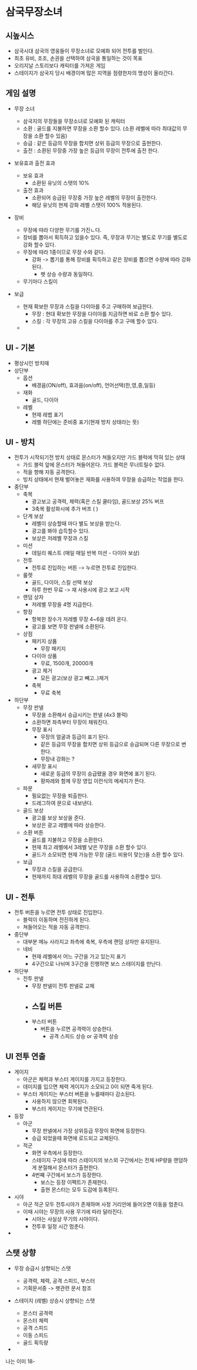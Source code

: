 # 삼국무장소녀
## 시높시스
- 삼국시대 삼국의 영웅들이 무장소녀로 모예화 되어 전투를 벌인다.
- 최초 유비, 조조, 손권을 선택하여 삼국을 통일하는 것이 목표
- 오리지날 스토리보다 캐릭터를 가져온 게임
- 스테이지가 삼국지 당시 배경이며 많은 지역을 점령한자의 명성이 올라간다.

## 게임 설명
- 무장 소녀
  - 삼국지의 무장들을 무장소녀로 모예화 된 캐릭터 
  - 소환 : 골드를 지불하면 무장을 소환 할수 있다. (소환 레벨에 따라 최대값의 무장을 소환 할수 있음)
  - 승급 : 같은 등급의 무장을 합치면 상위 등급의 무장으로 출현한다.
  - 출전 : 소환된 무장중 가장 높은 등급의 무장이 전투에 출전 한다.
 
- 보유효과 출전 효과   
  - 보유 효과
    - 소환된 유닛의 스탯의 10%      
  - 출전 효과
    - 소환되어 승급된 무장중 가장 높은 레벨의 무장이 출전한다.
    - 해당 유닛의 현제 강화 레벨 스탯이 100% 적용된다. 

- 장비
  - 무장에 따라 다양한 무기를 가진ㄴ다.
  - 장비를 뽑아서 획득하고 있을수 있다. 즉, 무장과 무기는 별도로 무기를 별도로 강화 할수 있다.
  - 무장에 따라 1종이므로 무장 수와 같다.
    - 강화 -> 뽑기를 통해 장비를 획득하고 같은 장비를 뽑으면 수량에 따라 강화 된다.
      - 팻 상승 수량과 동일하다.
  - 무기마다 스킬이   
- 보급
  - 현재 확보한 무장과 스킬을 다이아를 주고 구매하여 보급한다.
    - 무장 : 현대 확보한 무장을 다이아를 지금하면 바로 소환 할수 있다.
    - 스킬 : 각 무장의 고유 스킬을 다이아를 주고 구매 할수 있다.  
  - 
## UI - 기본 
- 평상시인 방치때                                                                                                                                                                           
- 상단부
  - 옵션
    - 배경음(ON/off), 효과음(on/off), 언어선택(한,영,중,일등)  
  - 재화
    - 골드, 다이아 
  - 레벨
    - 현재 레벱 표기
    - 레벨 하단에는 준비중 표기(현재 방치 상태라는 뜻)  
## UI - 방치
- 전투가 시작되기전 방치 상태로 몬스터가 쳐들오지만 가드 블럭에 막혀 있는 상태
  - 가드 블럭 앞에 몬스터가 쳐들어온다. 가드 블럭은 무너트릴수 없다.
  - 적을 향해 자동 공격한다. 
  - 빙치 상태에서 현재 벌어놓은 재화를 사용하여 무장을 승급하는 작업을 한다. 
- 중단부
  - 축복
    - 광고보고 공격력, 체력(혹은 스킬 쿨타임), 골드보상 25% 버프
    - 3축복 활성화시에 추가 버프 ( ) 
  - 단계 보상
    - 레벨이 상승할때 마다 별도 보상을 받는다.
    - 광고를 봐야 습득할수 있다.
    - 보상은 저레벨 무장과 스킬   
  - 미션
    - 데일리 퀘스트 (매일 매일 반복 미션 - 다이아 보상)
  - 전투
    - 전투로 진입하는 버튼 -> 누르면 전투로 진입한다. 
  - 룰렛
    - 골드, 다이아, 스킬 선택 보상
    - 하루 한번 무료 -> 재 사용시에 광고 보고 시작   
  - 랜덤 상자
    - 저레벨 무장을 4명 지급한다.
  - 항장
    - 항복한 장수가 저레벨 무장 4~6을 데려 온다.
    - 광고를 보면 무장 판넬에 소환된다.     
  - 상점
    - 패키지 상품
      - 무장 패키지      
    - 다이아 상품
      - 무료, 1500개, 20000개 
    - 광고 제거
      - 모든 광고(보상 광고 빼고..)제거   
    - 축복
      - 무료 축복 
- 하단부
  - 무장 판넬
    - 무장을 소환해서 승급시키는 판넬 (4x3 블럭)
    - 소환하면 좌측부터 무장이 채워진다.
    - 무장 표시
      - 무장의 얼굴과 등급이 표기 된다.
      - 같은 등급의 무장을 합치면 상위 등급으로 승급되며 다른 무장으로 변한다.
      - 무장내 강화는 ?
    - 새무장 표시
      - 새로운 등급의 무장이 승급됐을 경우 화면에 표기 된다.
      - 팡파레와 함께 무장 영입 이런식의 메세지가 뜬다.  
  - 파문
    - 필요없는 무장을 퇴출한다.
    - 드레그하여 문으로 내보낸다.
  - 골드 보상
    - 광고를 보상 보상을 준다.
    - 보상은 광고 레벨에 따라 상승한다.
  - 소환 버튼
    - 골드를 지불하고 무장을 소환한다.
    - 현재 최고 레벨에서 3레벨 낮은 무장을 소환 할수 있다.
    - 골드가 소모되면 현재 가능한 무장 (골드 비용이 맞는)을 소환 할수 있다.
  - 보급
    - 무장과 스킬을 공급한다.
    - 현재까지 최대 레벨의 무장을 골드를 사용하여 소환할수 있다.              
## UI - 전투
- 전투 버튼을 누르면 전투 상태로 진입한다.
  - 블럭이 이동하며 전진하게 된다.
  - 쳐들어오는 적을 자동 공격한다. 
- 중단부
  - 대부분 메뉴 사라지고 좌측에 축복, 우측에 랜덤 상자만 유지된다.
  - 네비
    - 현재 레벨에서 어느 구간을 가고 있는지 표기
    - 4구간으로 나뉘며 3구간을 진행하면 보스 스테이지를 만난다.
- 하단부
  - 전투 판넬
    - 무장 판넬이 전투 판넬로 교체
    - 스킬 버튼
      - 
    - 부스터 버튼
      - 버튼을 누르면 공격력이 상승한다.
        - 공격 스피드 상승 or 공격력 상승   
## UI 전투 연출
- 게이지
  - 아군은 체력과 부스터 게이지를 가지고 등장한다.
  - 데미지를 입으면 체력 게이지가 소모되고 0이 되면 죽게 된다.
  - 부스터 게이지는 부스터 버튼을 누를때마다 감소된다.
    - 사용하지 않으면 회복된다.
    - 부스터 게이지는 무기에 연관된다.   
- 등장
  - 아군
    - 무장 판넬에서 가장 상위등급 무장이 화면에 등장한다.
    - 승급 되었을때 화면에 로드되고 교체된다.  
  - 적군
    - 화면 우측에서 등장한다.
    - 스테이지 구성에 따라 스테이지의 보스외 구간에서는 전체 HP량을 랜덤하게 분절해서 몬스터가 출현한다.
    - 4번째 구간에서 보스가 등장한다.
      - 보스는 등장 이펙트가 존재한다.
      - 출현 몬스터는 모두 도감에 등록된다. 
- 시야
  - 아군 적군 모두 전투시야가 존재하며 사정 거리안에 들어오면 이동을 멈춘다.
  - 이때 시야는 무장의 사용 무기에 따라 달라진다.
    - 시야는 사실상 무기의 시야이다.
    - 전투후 일정 시간 멈춘다.      
- 


## 스탯 상향
- 무장 승급시 상향되는 스탯
  - 공격력, 체력, 공격 스피드, 부스터
  - 기획문서중 -> 팻관련 문서 참조

- 스테이지 (레벨) 상승시 상향되는 스탯
  - 몬스터 공격력
  - 몬스터 체력
  - 공격 스피드
  - 이동 스피드
  - 골드 획득량
-     










나는 이미 18-











